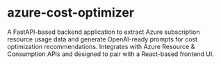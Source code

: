 # azure-cost-optimizer
A FastAPI-based backend application to extract Azure subscription resource usage data and generate OpenAI-ready prompts for cost optimization recommendations. Integrates with Azure Resource &amp; Consumption APIs and designed to pair with a React-based frontend UI.
